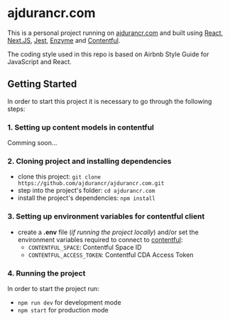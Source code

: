 # ajdurancr.com
This is a personal project running on [ajdurancr.com](https://ajdurancr.com/) and built using [React](https://reactjs.org/), [Next.JS](https://nextjs.org/), [Jest](https://jestjs.io/), [Enzyme](https://airbnb.io/enzyme/) and [Contentful](https://www.contentful.com/).

The coding style used in this repo is based on Airbnb Style Guide for JavaScript and React.

## Getting Started
In order to start this project it is necessary to go through the following steps:

### 1. Setting up content models in contentful
Comming soon...

### 2. Cloning project and installing dependencies
- clone this project: `git clone https://github.com/ajdurancr/ajdurancr.com.git`
- step into the project's folder: `cd ajdurancr.com`
- install the project's dependencies: `npm install`

### 3. Setting up environment variables for contentful client

- create a **.env** file (*if running the project locally*) and/or set the environment variables required to connect to [contentful](https://contentful.github.io/contentful.js/contentful/7.13.1/contentful.html#.createClient):
  - `CONTENTFUL_SPACE`: Contentful Space ID
  - `CONTENTFUL_ACCESS_TOKEN`: Contentful CDA Access Token

### 4. Running the project

In order to start the project run:
- `npm run dev` for development mode
- `npm start` for production mode

